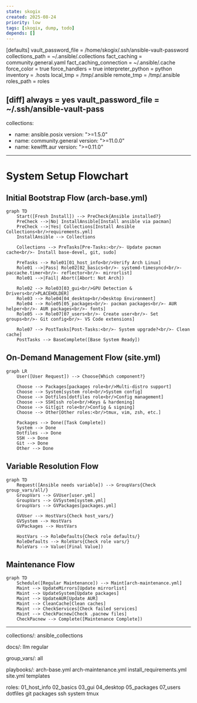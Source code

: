 ```yaml
---
state: skogix
created: 2025-08-24
priority: low
tags: [skogix, dump, todo]
depends: []
---
```



[defaults]
vault_password_file = /home/skogix/.ssh/ansible-vault-password
collections_path = ~/.ansible/.collections
fact_caching = community.general.yaml
fact_caching_connection = ~/.ansible/.cache
force_color = true
force_handlers = true
interpreter_python = python
inventory = .hosts
local_tmp = /tmp/.ansible
remote_tmp = /tmp/.ansible
roles_path = roles

[diff]
always = yes
vault_password_file = ~/.ssh/ansible-vault-pass
---
collections:
  - name: ansible.posix
    version: ">=1.5.0"
  - name: community.general
    version: ">=11.0.0"
  - name: kewlfft.aur
    version: ">=0.11.0"
---
# System Setup Flowchart

## Initial Bootstrap Flow (arch-base.yml)

```mermaid
graph TD
    Start([Fresh Install]) --> PreCheck{Ansible installed?}
    PreCheck -->|No| InstallAnsible[Install ansible via pacman]
    PreCheck -->|Yes| Collections[Install Ansible Collections<br/>requirements.yml]
    InstallAnsible --> Collections
    
    Collections --> PreTasks[Pre-Tasks:<br/>- Update pacman cache<br/>- Install base-devel, git, sudo]
    
    PreTasks --> Role01[01_host_info<br/>Verify Arch Linux]
    Role01 -->|Pass| Role02[02_basics<br/>- systemd-timesyncd<br/>- paccache.timer<br/>- reflector<br/>- mirrorlist]
    Role01 -->|Fail| Abort([Abort: Not Arch])
    
    Role02 --> Role03[03_gui<br/>GPU Detection & Drivers<br/>PLACEHOLDER]
    Role03 --> Role04[04_desktop<br/>Desktop Environment]
    Role04 --> Role05[05_packages<br/>- pacman packages<br/>- AUR helper<br/>- AUR packages<br/>- fonts]
    Role05 --> Role07[07_users<br/>- Create user<br/>- Set groups<br/>- Git config<br/>- VS Code extensions]
    
    Role07 --> PostTasks[Post-Tasks:<br/>- System upgrade?<br/>- Clean cache]
    PostTasks --> BaseComplete([Base System Ready])
```

## On-Demand Management Flow (site.yml)

```mermaid
graph LR
    User([User Request]) --> Choose{Which component?}
    
    Choose --> Packages[packages role<br/>Multi-distro support]
    Choose --> System[system role<br/>System config]
    Choose --> Dotfiles[dotfiles role<br/>Config management]
    Choose --> SSH[ssh role<br/>Keys & hardening]
    Choose --> Git[git role<br/>Config & signing]
    Choose --> Other[Other roles:<br/>tmux, vim, zsh, etc.]
    
    Packages --> Done([Task Complete])
    System --> Done
    Dotfiles --> Done
    SSH --> Done
    Git --> Done
    Other --> Done
```

## Variable Resolution Flow

```mermaid
graph TD
    Request([Ansible needs variable]) --> GroupVars{Check group_vars/all/}
    GroupVars --> GVUser[user.yml]
    GroupVars --> GVSystem[system.yml]
    GroupVars --> GVPackages[packages.yml]
    
    GVUser --> HostVars{Check host_vars/}
    GVSystem --> HostVars
    GVPackages --> HostVars
    
    HostVars --> RoleDefaults{Check role defaults/}
    RoleDefaults --> RoleVars{Check role vars/}
    RoleVars --> Value([Final Value])
```

## Maintenance Flow

```mermaid
graph TD
    Schedule([Regular Maintenance]) --> Maint[arch-maintenance.yml]
    Maint --> UpdateMirrors[Update mirrorlist]
    Maint --> UpdateSystem[Update packages]
    Maint --> UpdateAUR[Update AUR]
    Maint --> CleanCache[Clean caches]
    Maint --> CheckServices[Check failed services]
    Maint --> CheckPacnew[Check .pacnew files]
    CheckPacnew --> Complete([Maintenance Complete])
```

---

collections/:
ansible_collections

docs/:
llm
regular

group_vars/:
all

playbooks/:
arch-base.yml
arch-maintenance.yml
install_requirements.yml
site.yml
templates

roles:
01_host_info
02_basics
03_gui
04_desktop
05_packages
07_users
dotfiles
git
packages
ssh
system
tmux



